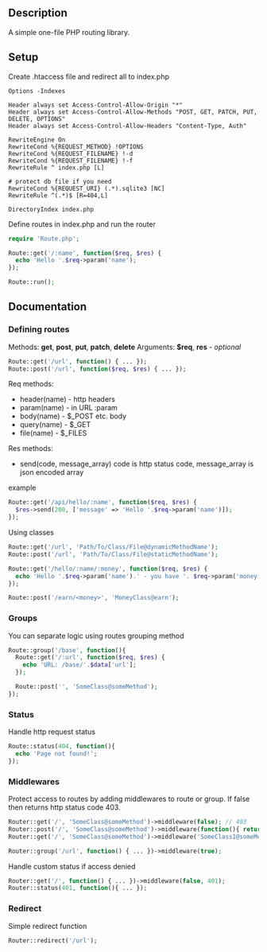 ## Description

A simple one-file PHP routing library.

## Setup

Create .htaccess file and redirect all to index.php

```htaccess
Options -Indexes

Header always set Access-Control-Allow-Origin "*"
Header always set Access-Control-Allow-Methods "POST, GET, PATCH, PUT, DELETE, OPTIONS"
Header always set Access-Control-Allow-Headers "Content-Type, Auth"

RewriteEngine On
RewriteCond %{REQUEST_METHOD} !OPTIONS
RewriteCond %{REQUEST_FILENAME} !-d
RewriteCond %{REQUEST_FILENAME} !-f
RewriteRule ^ index.php [L]

# protect db file if you need
RewriteCond %{REQUEST_URI} (.*).sqlite3 [NC]
RewriteRule ^(.*)$ [R=404,L]

DirectoryIndex index.php
```

Define routes in index.php and run the router

```php
require 'Route.php';

Route::get('/:name', function($req, $res) {
  echo 'Hello '.$req->param('name');
});

Route::run();
```

## Documentation

### Defining routes

Methods: **get**, **post**, **put**, **patch**, **delete**
Arguments: **$req**, **res** - *optional*

```php
Route::get('/url', function() { ... });
Route::post('/url', function($req, $res) { ... });
```

Req methods:
- header(name) - http headers
- param(name) - in URL :param
- body(name) - $_POST etc. body
- query(name) - $_GET
- file(name) - $_FILES

Res methods:
- send(code, message_array)
code is http status code, message_array is json encoded array

example
```php
Route::get('/api/hello/:name', function($req, $res) {
  $res->send(200, ['message' => 'Hello '.$req->param('name')]);
});
```

Using classes

```php
Route::get('/url', 'Path/To/Class/File@dynamicMethodName');
Route::post('/url', 'Path/To/Class/File@staticMethodName');
```

```php
Route::get('/hello/:name/:money', function($req, $res) {
  echo 'Hello '.$req->param('name').' - you have '. $req->param('money').'$!';
});

Route::post('/earn/<money>', 'MoneyClass@earn');
```

### Groups

You can separate logic using routes grouping method

```php
Route::group('/base', function(){
  Route::get('/:url', function($req, $res) {
    echo 'URL: /base/'.$data['url'];
  });

  Route::post('', 'SomeClass@someMethod');
});
```

### Status

Handle http request status

```php
Route::status(404, function(){
  echo 'Page not found!';
});
```

### Middlewares

Protect access to routes by adding middlewares to route or group. If false then returns http status code 403.

```php
Router::get('/', 'SomeClass@someMethod')->middleware(false); // 403
Router::post('/', 'SomeClass@someMethod')->middleware(function(){ return true; });
Router::get('/', 'SomeClass@someMethod')->middleware('SomeClass1@someMethod')->middleware('SomeClass2@someMethod');

Router::group('/url', function() { ... })->middleware(true);
```

Handle custom status if access denied

```php
Router::get('/', function() { ... })->middleware(false, 401);
Router::status(401, function(){ ... });
```

### Redirect

Simple redirect function

```php
Router::redirect('/url');
```
